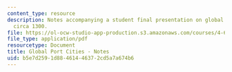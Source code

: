```yaml
---
content_type: resource
description: Notes accompanying a student final presentation on global port cities
  circa 1300.
file: https://ol-ocw-studio-app-production.s3.amazonaws.com/courses/4-696-a-global-history-of-architecture-writing-seminar-spring-2008/b5e7d2591d88461446372cd5a7a674b6_MIT4_696s08_project01_notes.pdf
file_type: application/pdf
resourcetype: Document
title: Global Port Cities - Notes
uid: b5e7d259-1d88-4614-4637-2cd5a7a674b6
---
```


